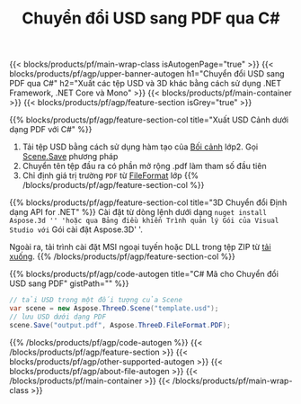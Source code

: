 ﻿---
title: Chuyển đổi USD sang PDF qua C# 
description: Chuyển đổi USD và các tệp 3D khác bằng cách sử dụng .NET API
url: /vi/net/conversion/usd-to-pdf/
family: 3d
platformtag: net
feature: conversion
informat: USD
outformat: PDF
otherformats: RVM HTML DRC OBJ 3DS PDF FBX DAE 
---
{{< blocks/products/pf/main-wrap-class isAutogenPage="true" >}}
{{< blocks/products/pf/agp/upper-banner-autogen h1="Chuyển đổi USD sang PDF qua C#" h2="Xuất các tệp USD và 3D khác bằng cách sử dụng .NET Framework, .NET Core và Mono" >}}
{{< blocks/products/pf/main-container >}}
{{< blocks/products/pf/agp/feature-section isGrey="true" >}}

{{% blocks/products/pf/agp/feature-section-col title="Xuất USD Cảnh dưới dạng PDF với C#" %}}
1. Tải tệp USD bằng cách sử dụng hàm tạo của [Bối cảnh](https://apireference.aspose.com/3d/net/aspose.threed/scene) lớp2. Gọi [Scene.Save](https://apireference.aspose.com/3d/net/aspose.threed/scene/methods/save/index) phương pháp
3. Chuyển tên tệp đầu ra có phần mở rộng .pdf làm tham số đầu tiên
4. Chỉ định giá trị trường `PDF` từ [FileFormat](https://apireference.aspose.com/3d/net/aspose.threed/fileformat/fields/index) lớp
{{% /blocks/products/pf/agp/feature-section-col %}}

{{% blocks/products/pf/agp/feature-section-col title="3D Chuyển đổi Định dạng API for .NET" %}}
Cài đặt từ dòng lệnh dưới dạng `` nuget install Aspose.3d '' 'hoặc qua Bảng điều khiển Trình quản lý Gói của Visual Studio với `` Gói cài đặt Aspose.3D' '.

Ngoài ra, tải trình cài đặt MSI ngoại tuyến hoặc DLL trong tệp ZIP từ [tải xuống](https://releases.aspose.com/3d/net).
{{% /blocks/products/pf/agp/feature-section-col %}}

{{% blocks/products/pf/agp/code-autogen title="C# Mã cho Chuyển đổi USD sang PDF" gistPath="" %}}
```cs
// tải USD trong một đối tượng của Scene 
var scene = new Aspose.ThreeD.Scene("template.usd");
// lưu USD dưới dạng PDF 
scene.Save("output.pdf", Aspose.ThreeD.FileFormat.PDF);

```
{{% /blocks/products/pf/agp/code-autogen %}}
{{< /blocks/products/pf/agp/feature-section >}}
{{< blocks/products/pf/agp/other-supported-autogen >}}
{{< blocks/products/pf/agp/about-file-autogen >}}
{{< /blocks/products/pf/main-container >}}
{{< /blocks/products/pf/main-wrap-class >}}